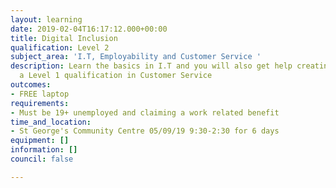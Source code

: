 ```yaml
---
layout: learning
date: 2019-02-04T16:17:12.000+00:00
title: Digital Inclusion
qualification: Level 2
subject_area: 'I.T, Employability and Customer Service '
description: Learn the basics in I.T and you will also get help creating a CV and
  a Level 1 qualification in Customer Service
outcomes:
- FREE laptop
requirements:
- Must be 19+ unemployed and claiming a work related benefit
time_and_location:
- St George's Community Centre 05/09/19 9:30-2:30 for 6 days
equipment: []
information: []
council: false

---
```

